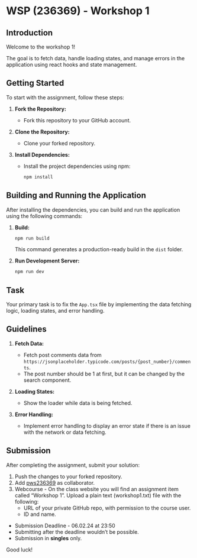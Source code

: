 # WSP (236369) - Workshop 1

## Introduction

Welcome to the workshop 1! 

The goal is to fetch data, handle loading states, and manage errors in the application using react hooks and state management.

## Getting Started

To start with the assignment, follow these steps:

1. **Fork the Repository:**
   - Fork this repository to your GitHub account.

2. **Clone the Repository:**
   - Clone your forked repository.

3. **Install Dependencies:**
   - Install the project dependencies using npm:
     ```bash
     npm install
     ```
## Building and Running the Application

After installing the dependencies, you can build and run the application using the following commands:

1. **Build:**

     ```bash
     npm run build
     ```

   This command generates a production-ready build in the `dist` folder.

2. **Run Development Server:**

     ```bash
     npm run dev
     ```

## Task

Your primary task is to fix the `App.tsx` file by implementing the data fetching logic, loading states, and error handling. 

## Guidelines

1. **Fetch Data:**
   - Fetch post comments data from `https://jsonplaceholder.typicode.com/posts/{post_number}/comments`.
   - The post number should be 1 at first, but it can be changed by the search component.

2. **Loading States:**
   - Show the loader while data is being fetched.

3. **Error Handling:**
   - Implement error handling to display an error state if there is an issue with the network or data fetching.

## Submission

After completing the assignment, submit your solution:
1. Push the changes to your forked repository.
2. Add [pws236369](https://github.com/pws236369) as collaborator.
3. Webcourse - On the class website you will find an assignment item called “Workshop 1”. Upload a plain text (workshop1.txt) file with the following:
   - URL of your private GitHub repo, with permission to the course user.
   - ID and name.

- Submission Deadline - 06.02.24 at 23:50
- Submitting after the deadline wouldn’t be possible.
- Submission in **singles** only.


Good luck!
